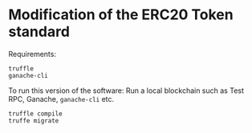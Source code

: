 # Modification of the ERC20 Token standard

Requirements:
    
    truffle
    ganache-cli


To run this version of the software:
    Run a local blockchain such as Test RPC, Ganache, `ganache-cli` etc.
    
    truffle compile
    truffe migrate

